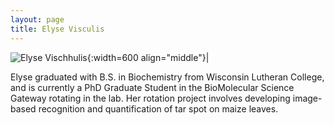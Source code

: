 ```yaml
---
layout: page
title: Elyse Visculis
---
```


![Elyse Vischhulis](/images/People_Images/elysevischulis.jpg){:width=600 align="middle"}|

Elyse graduated with B.S. in Biochemistry from Wisconsin Lutheran College, and is currently a PhD Graduate Student in the BioMolecular Science Gateway rotating in the lab. Her rotation project involves developing image-based recognition and quantification of tar spot on maize leaves.
